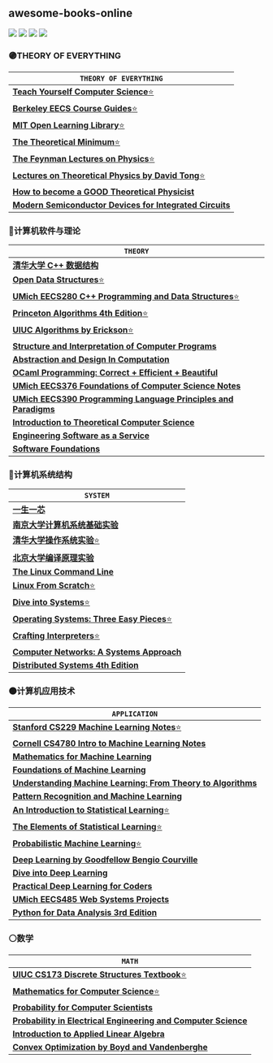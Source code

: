 ## awesome-books-online
[![](https://img.shields.io/github/license/seudonam/awesome-books-online?color=blueviolet)](https://github.com/seudonam/awesome-books-online/blob/main/LICENSE)
[![](https://img.shields.io/github/stars/seudonam/awesome-books-online)](https://github.com/seudonam/awesome-books-online)
[![](https://img.shields.io/github/repo-size/seudonam/awesome-books-online?color=red)](https://github.com/seudonam/awesome-books-online)
[![](https://img.shields.io/github/last-commit/seudonam/awesome-books-online)](https://github.com/seudonam/awesome-books-online/commits)
### 🟣THEORY OF EVERYTHING
|`THEORY OF EVERYTHING`|
|-|
| [**Teach Yourself Computer Science**⭐](https://teachyourselfcs.com/) |
| [**Berkeley EECS Course Guides**⭐](https://hkn.eecs.berkeley.edu/courseguides) |
| [**MIT Open Learning Library**⭐](https://openlearning.mit.edu/courses-programs/open-learning-library) |
| [**The Theoretical Minimum**⭐](https://theoreticalminimum.com/) |
| [**The Feynman Lectures on Physics**⭐](https://www.feynmanlectures.caltech.edu/) |
| [**Lectures on Theoretical Physics by David Tong**⭐](https://www.damtp.cam.ac.uk/user/tong/teaching) |
| [**How to become a GOOD Theoretical Physicist**](https://www.goodtheorist.science/) |
| [**Modern Semiconductor Devices for Integrated Circuits**](https://www.chu.berkeley.edu/modern-semiconductor-devices-for-integrated-circuits-chenming-calvin-hu-2010/) |
### 🔴计算机软件与理论
|`THEORY`|
|-|
| [**清华大学 C++ 数据结构**](https://dsa.cs.tsinghua.edu.cn/~deng/ds/dsacpp/) |
| [**Open Data Structures**⭐](https://opendatastructures.org/) |
| [**UMich EECS280 C++ Programming and Data Structures**⭐](https://eecs280staff.github.io/notes/) |
| [**Princeton Algorithms 4th Edition**⭐](https://algs4.cs.princeton.edu/home/) |
| [**UIUC Algorithms by Erickson**⭐](https://jeffe.cs.illinois.edu/teaching/algorithms/) |
| [**Structure and Interpretation of Computer Programs**](https://github.com/sarabander/sicp-pdf) |
| [**Abstraction and Design In Computation**](https://book.cs51.io/) |
| [**OCaml Programming: Correct + Efficient + Beautiful**](https://cs3110.github.io/textbook/cover) |
| [**UMich EECS376 Foundations of Computer Science Notes**](https://eecs376.github.io/notes/) |
| [**UMich EECS390 Programming Language Principles and Paradigms**](https://eecs390.github.io/notes/) |
| [**Introduction to Theoretical Computer Science**](https://introtcs.org/) |
| [**Engineering Software as a Service**](https://saasbook.info/) |
| [**Software Foundations**](https://softwarefoundations.cis.upenn.edu/) |
### 🔵计算机系统结构
|`SYSTEM`|
|-|
| [**一生一芯**](https://ysyx.oscc.cc/) |
| [**南京大学计算机系统基础实验**](https://nju-projectn.github.io/ics-pa-gitbook/) |
| [**清华大学操作系统实验**⭐](https://github.com/LearningOS) |
| [**北京大学编译原理实验**](https://pku-minic.github.io/online-doc/) |
| [**The Linux Command Line**](https://linuxcommand.org/) |
| [**Linux From Scratch**⭐](https://www.linuxfromscratch.org/) |
| [**Dive into Systems**⭐](https://diveintosystems.org/book/) |
| [**Operating Systems: Three Easy Pieces**⭐](https://pages.cs.wisc.edu/~remzi/OSTEP/) |
| [**Crafting Interpreters**⭐](https://craftinginterpreters.com/) |
| [**Computer Networks: A Systems Approach**](https://book.systemsapproach.org/) |
| [**Distributed Systems 4th Edition**](https://www.distributed-systems.net/) |
### 🟤计算机应用技术
|`APPLICATION`|
|-|
| [**Stanford CS229 Machine Learning Notes**⭐](https://cs229.stanford.edu/) |
| [**Cornell CS4780 Intro to Machine Learning Notes**](https://www.cs.cornell.edu/courses/cs4780/) |
| [**Mathematics for Machine Learning**](https://mml-book.github.io/) |
| [**Foundations of Machine Learning**](https://cs.nyu.edu/~mohri/mlbook/) |
| [**Understanding Machine Learning: From Theory to Algorithms**](https://www.cs.huji.ac.il/~shais/UnderstandingMachineLearning/) |
| [**Pattern Recognition and Machine Learning**](https://www.microsoft.com/en-us/research/people/cmbishop/prml-book/) |
| [**An Introduction to Statistical Learning**⭐](https://www.statlearning.com/) |
| [**The Elements of Statistical Learning**⭐](https://hastie.su.domains/ElemStatLearn/) |
| [**Probabilistic Machine Learning**⭐](https://probml.github.io/pml-book/) |
| [**Deep Learning by Goodfellow Bengio Courville**](https://www.deeplearningbook.org/) |
| [**Dive into Deep Learning**](https://d2l.ai/) |
| [**Practical Deep Learning for Coders**](https://course.fast.ai/) |
| [**UMich EECS485 Web Systems Projects**](https://eecs485.org/syllabus) |
| [**Python for Data Analysis 3rd Edition**](https://wesmckinney.com/book/) |
### ⚪数学
|`MATH`|
|-|
| [**UIUC CS173 Discrete Structures Textbook**⭐](https://mfleck.cs.illinois.edu/building-blocks) |
| [**Mathematics for Computer Science**⭐](https://courses.csail.mit.edu/6.042/spring18/) |
| [**Probability for Computer Scientists**](https://chrispiech.github.io/probabilityForComputerScientists/en/) |
| [**Probability in Electrical Engineering and Computer Science**](https://www.springer.com/us/book/9783030499945) |
| [**Introduction to Applied Linear Algebra**](https://web.stanford.edu/~boyd/vmls/) |
| [**Convex Optimization by Boyd and Vandenberghe**](https://web.stanford.edu/~boyd/cvxbook/) |
